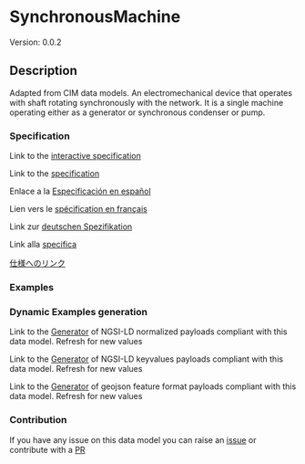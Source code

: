 # SynchronousMachine
Version: 0.0.2

## Description 

Adapted from CIM data models. An electromechanical device that operates with shaft rotating synchronously with the network. It is a single machine operating either as a generator or synchronous condenser or pump.
### Specification

Link to the [interactive specification](https://swagger.lab.fiware.org/?url=https://smart-data-models.github.io/dataModel.EnergyCIM/SynchronousMachine/swagger.yaml)

Link to the [specification](https://github.com/smart-data-models/dataModel.EnergyCIM/blob/master/SynchronousMachine/doc/spec.md)

Enlace a la [Especificación en español](https://github.com/smart-data-models/dataModel.EnergyCIM/blob/master/SynchronousMachine/doc/spec_ES.md)

Lien vers le [spécification en français](https://github.com/smart-data-models/dataModel.EnergyCIM/blob/master/SynchronousMachine/doc/spec_FR.md)

Link zur [deutschen Spezifikation](https://github.com/smart-data-models/dataModel.EnergyCIM/blob/master/SynchronousMachine/doc/spec_DE.md)

Link alla [specifica](https://github.com/smart-data-models/dataModel.EnergyCIM/blob/master/SynchronousMachine/doc/spec_IT.md)

[仕様へのリンク](https://github.com/smart-data-models/dataModel.EnergyCIM/blob/master/SynchronousMachine/doc/spec_JA.md)
### Examples
### Dynamic Examples generation

Link to the [Generator](https://smartdatamodels.org/extra/ngsi-ld_generator.php?schemaUrl=https://raw.githubusercontent.com/smart-data-models/dataModel.EnergyCIM/master/SynchronousMachine/schema.json&email=info@smartdatamodels.org) of NGSI-LD normalized payloads compliant with this data model. Refresh for new values

Link to the [Generator](https://smartdatamodels.org/extra/ngsi-ld_generator_keyvalues.php?schemaUrl=https://raw.githubusercontent.com/smart-data-models/dataModel.EnergyCIM/master/SynchronousMachine/schema.json&email=info@smartdatamodels.org) of NGSI-LD keyvalues payloads compliant with this data model. Refresh for new values

Link to the [Generator](https://smartdatamodels.org/extra/geojson_features_generator.php?schemaUrl=https://raw.githubusercontent.com/smart-data-models/dataModel.EnergyCIM/master/SynchronousMachine/schema.json&email=info@smartdatamodels.org) of geojson feature format payloads compliant with this data model. Refresh for new values
### Contribution

 If you have any issue on this data model you can raise an [issue](https://github.com/smart-data-models/dataModel.EnergyCIM/issues)  or contribute with a [PR](https://github.com/smart-data-models/dataModel.EnergyCIM/pulls)